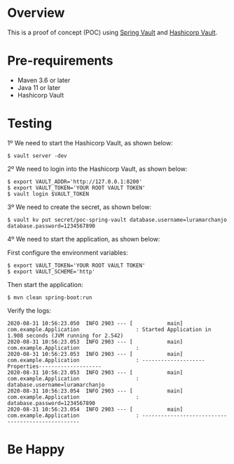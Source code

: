 # Overview

This is a proof of concept (POC) using [Spring Vault](https://spring.io/projects/spring-vault#overview) and 
[Hashicorp Vault](https://www.vaultproject.io/).

# Pre-requirements

* Maven 3.6 or later
* Java 11 or later
* Hashicorp Vault

# Testing

1º We need to start the Hashicorp Vault, as shown below:

```shell script
$ vault server -dev
```

2º We need to login into the Hashicorp Vault, as shown below:

```shell script
$ export VAULT_ADDR='http://127.0.0.1:8200'
$ export VAULT_TOKEN='YOUR ROOT VAULT TOKEN'
$ vault login $VAULT_TOKEN
```

3º We need to create the secret, as shown below:

```shell script
$ vault kv put secret/poc-spring-vault database.username=luramarchanjo database.password=1234567890
```

4º We need to start the application, as shown below:

First configure the environment variables:

```shell script
$ export VAULT_TOKEN='YOUR ROOT VAULT TOKEN'
$ export VAULT_SCHEME='http'
```

Then start the application:

```shell script
$ mvn clean spring-boot:run
```

Verify the logs:

```text
2020-08-31 10:56:23.050  INFO 2903 --- [           main] com.example.Application                  : Started Application in 1.908 seconds (JVM running for 2.542)
2020-08-31 10:56:23.053  INFO 2903 --- [           main] com.example.Application                  : 
2020-08-31 10:56:23.053  INFO 2903 --- [           main] com.example.Application                  : --------------------Properties--------------------
2020-08-31 10:56:23.053  INFO 2903 --- [           main] com.example.Application                  : database.username=luramarchanjo
2020-08-31 10:56:23.054  INFO 2903 --- [           main] com.example.Application                  : database.password=1234567890
2020-08-31 10:56:23.054  INFO 2903 --- [           main] com.example.Application                  : --------------------------------------------------
```

# Be Happy
